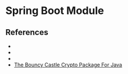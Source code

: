 # Spring Boot Module

## References
- []()
- []()
- []()
- [The Bouncy Castle Crypto Package For Java](https://github.com/bcgit/bc-java)

